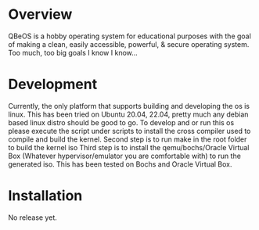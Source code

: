 # Overview
QBeOS is a hobby operating system for educational purposes with the goal of making a clean, easily accessible, powerful, & secure operating system. Too much, too big goals I know I know...

# Development
Currently, the only platform that supports building and developing the os is linux. This has been tried on Ubuntu 20.04, 22.04, pretty much any debian based linux distro should be good to go.
To develop and or run this os please execute the script under scripts to install the cross compiler used to compile and build the kernel.
Second step is to run make in the root folder to build the kernel iso
Third step is to install the qemu/bochs/Oracle Virtual Box (Whatever hypervisor/emulator you are comfortable with) to run the generated iso.
This has been tested on Bochs and Oracle Virtual Box.

# Installation
No release yet.
